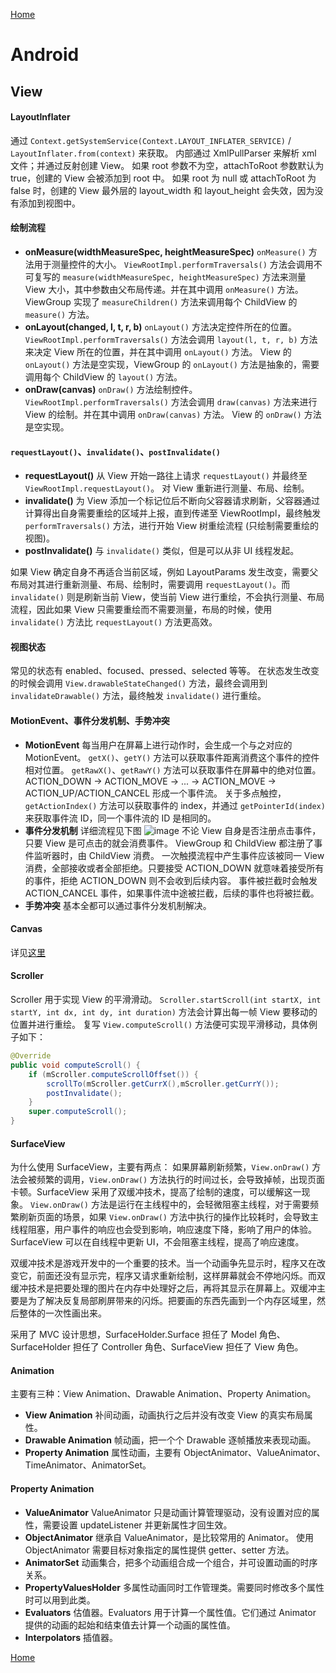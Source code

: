 [Home](../../README.md)

# Android

## View

#### LayoutInflater
通过 `Context.getSystemService(Context.LAYOUT_INFLATER_SERVICE)` / `LayoutInflater.from(context)` 来获取。
内部通过 XmlPullParser 来解析 xml 文件；并通过反射创建 View。
如果 root 参数不为空，attachToRoot 参数默认为 true，创建的 View 会被添加到 root 中。
如果 root 为 null 或 attachToRoot 为 false 时，创建的 View 最外层的 layout_width 和 layout_height 会失效，因为没有添加到视图中。

#### 绘制流程

- **onMeasure(widthMeasureSpec, heightMeasureSpec)**
`onMeasure()` 方法用于测量控件的大小。
`ViewRootImpl.performTraversals()` 方法会调用不可复写的 `measure(widthMeasureSpec, heightMeasureSpec)` 方法来测量 View 大小，其中参数由父布局传递。并在其中调用 `onMeasure()` 方法。
ViewGroup 实现了 `measureChildren()` 方法来调用每个 ChildView 的 `measure()` 方法。
- **onLayout(changed, l, t, r, b)**
`onLayout()` 方法决定控件所在的位置。
`ViewRootImpl.performTraversals()` 方法会调用 `layout(l, t, r, b)` 方法来决定 View 所在的位置，并在其中调用 `onLayout()` 方法。
View 的 `onLayout()` 方法是空实现，ViewGroup 的 `onLayout()` 方法是抽象的，需要调用每个 ChildView 的 `layout()` 方法。
- **onDraw(canvas)**
`onDraw()` 方法绘制控件。
`ViewRootImpl.performTraversals()` 方法会调用 `draw(canvas)` 方法来进行 View 的绘制。并在其中调用 `onDraw(canvas)` 方法。
View 的 `onDraw()` 方法是空实现。

#### `requestLayout()`、`invalidate()`、`postInvalidate()`

- **requestLayout()**
从 View 开始一路往上请求 `requestLayout()` 并最终至 `ViewRootImpl.requestLayout()`。
对 View 重新进行测量、布局、绘制。
- **invalidate()**
为 View 添加一个标记位后不断向父容器请求刷新，父容器通过计算得出自身需要重绘的区域并上报，直到传递至 ViewRootImpl，最终触发 `performTraversals()` 方法，进行开始 View 树重绘流程 (只绘制需要重绘的视图)。
- **postInvalidate()**
与 `invalidate()` 类似，但是可以从非 UI 线程发起。

如果 View 确定自身不再适合当前区域，例如 LayoutParams 发生改变，需要父布局对其进行重新测量、布局、绘制时，需要调用 `requestLayout()`。而 `invalidate()` 则是刷新当前 View，使当前 View 进行重绘，不会执行测量、布局流程，因此如果 View 只需要重绘而不需要测量，布局的时候，使用 `invalidate()` 方法比 `requestLayout()` 方法更高效。

#### 视图状态

常见的状态有 enabled、focused、pressed、selected 等等。
在状态发生改变的时候会调用 `View.drawableStateChanged()` 方法，最终会调用到 `invalidateDrawable()` 方法，最终触发 `invalidate()` 进行重绘。

#### MotionEvent、事件分发机制、手势冲突

- **MotionEvent**
每当用户在屏幕上进行动作时，会生成一个与之对应的 MotionEvent。
`getX()`、`getY()` 方法可以获取事件距离消费这个事件的控件相对位置。
`getRawX()`、`getRawY()` 方法可以获取事件在屏幕中的绝对位置。
ACTION_DOWN → ACTION_MOVE → ... → ACTION_MOVE → ACTION_UP/ACTION_CANCEL 形成一个事件流。
关于多点触控，`getActionIndex()` 方法可以获取事件的 index，并通过 `getPointerId(index)` 来获取事件流 ID，同一个事件流的 ID 是相同的。
- **事件分发机制**
详细流程见下图
![image](http://gityuan.com/images/touch/touch1.jpg)
不论 View 自身是否注册点击事件，只要 View 是可点击的就会消费事件。
ViewGroup 和 ChildView 都注册了事件监听器时，由 ChildView 消费。
一次触摸流程中产生事件应该被同一 View 消费，全部接收或者全部拒绝。只要接受 ACTION_DOWN 就意味着接受所有的事件，拒绝 ACTION_DOWN 则不会收到后续内容。
事件被拦截时会触发 ACTION_CANCEL 事件，如果事件流中途被拦截，后续的事件也将被拦截。
- **手势冲突**
基本全都可以通过事件分发机制解决。

#### Canvas
详见[这里](./Canvas.md)

#### Scroller

Scroller 用于实现 View 的平滑滑动。
`Scroller.startScroll(int startX, int startY, int dx, int dy, int duration)` 方法会计算出每一帧 View 要移动的位置并进行重绘。
复写 `View.computeScroll()` 方法便可实现平滑移动，具体例子如下：
```java
@Override
public void computeScroll() {
    if (mScroller.computeScrollOffset()) {
        scrollTo(mScroller.getCurrX(),mScroller.getCurrY());
        postInvalidate();
    }
    super.computeScroll();
}
```

#### SurfaceView
为什么使用 SurfaceView，主要有两点：
如果屏幕刷新频繁，`View.onDraw()` 方法会被频繁的调用，`View.onDraw()` 方法执行的时间过长，会导致掉帧，出现页面卡顿。SurfaceView 采用了双缓冲技术，提高了绘制的速度，可以缓解这一现象。
`View.onDraw()` 方法是运行在主线程中的，会轻微阻塞主线程，对于需要频繁刷新页面的场景，如果 `View.onDraw()` 方法中执行的操作比较耗时，会导致主线程阻塞，用户事件的响应也会受到影响，响应速度下降，影响了用户的体验。SurfaceView 可以在自线程中更新 UI，不会阻塞主线程，提高了响应速度。

双缓冲技术是游戏开发中的一个重要的技术。当一个动画争先显示时，程序又在改变它，前面还没有显示完，程序又请求重新绘制，这样屏幕就会不停地闪烁。而双缓冲技术是把要处理的图片在内存中处理好之后，再将其显示在屏幕上。双缓冲主要是为了解决反复局部刷屏带来的闪烁。把要画的东西先画到一个内存区域里，然后整体的一次性画出来。

采用了 MVC 设计思想，SurfaceHolder.Surface 担任了 Model 角色、SurfaceHolder 担任了 Controller 角色、SurfaceView 担任了 View 角色。

#### Animation
主要有三种：View Animation、Drawable Animation、Property Animation。
- **View Animation**
补间动画，动画执行之后并没有改变 View 的真实布局属性。
- **Drawable Animation**
帧动画，把一个个 Drawable 逐帧播放来表现动画。
- **Property Animation**
属性动画，主要有 ObjectAnimator、ValueAnimator、TimeAnimator、AnimatorSet。

#### Property Animation
- **ValueAnimator**
ValueAnimator 只是动画计算管理驱动，没有设置对应的属性，需要设置 updateListener 并更新属性才回生效。
- **ObjectAnimator**
继承自 ValueAnimator，是比较常用的 Animator。
使用 ObjectAnimator 需要目标对象指定的属性提供 getter、setter 方法。
- **AnimatorSet**
动画集合，把多个动画组合成一个组合，并可设置动画的时序关系。
- **PropertyValuesHolder**
多属性动画同时工作管理类。需要同时修改多个属性时可以用到此类。
- **Evaluators**
估值器。Evaluators 用于计算一个属性值。它们通过 Animator 提供的动画的起始和结束值去计算一个动画的属性值。
- **Interpolators**
插值器。

[Home](../../README.md)